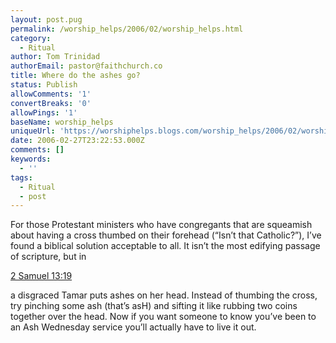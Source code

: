 ```yaml
---
layout: post.pug
permalink: /worship_helps/2006/02/worship_helps.html 
category:
  - Ritual
author: Tom Trinidad
authorEmail: pastor@faithchurch.co
title: Where do the ashes go?
status: Publish
allowComments: '1'
convertBreaks: '0'
allowPings: '1'
baseName: worship_helps
uniqueUrl: 'https://worshiphelps.blogs.com/worship_helps/2006/02/worship_helps.html '
date: 2006-02-27T23:22:53.000Z
comments: []
keywords:
  - ''
tags:
  - Ritual
  - post
---
```

For those Protestant ministers who have congregants that are squeamish about having a cross thumbed on their forehead (“Isn’t that Catholic?”), I’ve found a biblical solution acceptable to all. It isn’t the most edifying passage of scripture, but in

[2 Samuel 13:19](http://www.biblegateway.com/passage/?book_id=10&chapter=13&verse=18&end_verse=20&version=31&context=context)

a disgraced Tamar puts ashes on her head. Instead of thumbing the cross, try pinching some ash (that’s asH) and sifting it like rubbing two coins together over the head. Now if you want someone to know you’ve been to an Ash Wednesday service you’ll actually have to live it out.